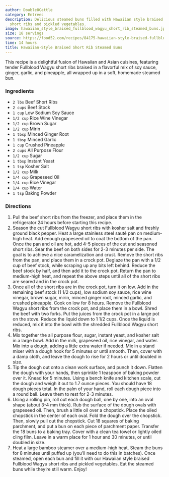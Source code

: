 ```yaml
---
author: Double8Cattle
category: Entrees
description: Delicious steamed buns filled with Hawaiian style braised Fullblood Wagyu
  short ribs and pickled vegetables.
image: hawaiian_style_braised_fullblood_wagyu_short_rib_steamed_buns.jpg
size: 18 servings
source: https://food52.com/recipes/84175-hawaiian-style-braised-fullblood-wagyu-short-rib-steamed-bunsundefined
time: 14 hours
title: Hawaiian-Style Braised Short Rib Steamed Buns
---
```


This recipe is a delightful fusion of Hawaiian and Asian cuisines, featuring tender Fullblood Wagyu short ribs braised in a flavorful mix of soy sauce, ginger, garlic, and pineapple, all wrapped up in a soft, homemade steamed bun.

### Ingredients

* `2 lbs` Beef Short Ribs
* `2 cups` Beef Stock
* `1 cup` Low Sodium Soy Sauce
* `1/2 cup` Rice Wine Vinegar
* `1/2 cup` Brown Sugar
* `1/2 cup` Mirin
* `1 tbsp` Minced Ginger Root
* `1 tbsp` Minced Garlic
* `1 cup` Crushed Pineapple
* `2 cups` All Purpose Flour
* `1/2 cup` Sugar
* `1 tbsp` Instant Yeast
* `1 tsp` Kosher Salt
* `1/2 cup` Milk
* `1/4 cup` Grapeseed Oil
* `1/4 cup` Rice Vinegar
* `1/4 cup` Water
* `1 tsp` Baking Powder

### Directions

1. Pull the beef short ribs from the freezer, and place them in the refrigerator 24 hours before starting this recipe.
2. Season the cut Fullblood Wagyu short ribs with kosher salt and freshly ground black pepper. Heat a large stainless steel sauté pan on medium-high heat. Add enough grapeseed oil to coat the bottom of the pan. Once the pan and oil are hot, add 4-5 pieces of the cut and seasoned short ribs. Sear the beef on both sides for 2-3 minutes per side. The goal is to achieve a nice caramelization and crust. Remove the short ribs from the pan, and place them in a crock pot. Deglaze the pan with a 1/2 cup of beef stock, while scraping up any bits left behind. Reduce the beef stock by half, and then add it to the crock pot. Return the pan to medium-high heat, and repeat the above steps until all of the short ribs are seared and in the crock pot.
3. Once all of the short ribs are in the crock pot, turn it on low. Add in the remaining beef stock (1 1/2 cups), low sodium soy sauce, rice wine vinegar, brown sugar, mirin, minced ginger root, minced garlic, and crushed pineapple. Cook on low for 8 hours. Remove the Fullblood Wagyu short ribs from the crock pot, and place them in a bowl. Shred the beef with two forks. Put the juices from the crock pot in a large pot on the stove. Reduce the liquid down to 1 1/2 cups. Once the liquid is reduced, mix it into the bowl with the shredded Fullblood Wagyu short ribs.
4. Mix together the all purpose flour, sugar, instant yeast, and kosher salt in a large bowl. Add in the milk, grapeseed oil, rice vinegar, and water. Mix into a dough, adding a little extra water if needed. Mix in a stand mixer with a dough hook for 5 minutes or until smooth. Then, cover with a damp cloth, and leave the dough to rise for 2 hours or until doubled in size.
5. Tip the dough out onto a clean work surface, and punch it down. Flatten the dough with your hands, then sprinkle 1 teaspoon of baking powder over it. Knead for 5 minutes. Using a bench knife and kitchen scale, cut the dough and weigh it out to 1.7 ounce pieces. You should have 18 dough pieces total. In the palm of your hand, roll each dough piece into a round ball. Leave them to rest for 2-3 minutes.
6. Using a rolling pin, roll out each dough ball, one by one, into an oval shape (about 3-4 mm thick). Rub the surface of the dough ovals with grapeseed oil. Then, brush a little oil over a chopstick. Place the oiled chopstick in the center of each oval. Fold the dough over the chopstick. Then, slowly pull out the chopstick. Cut 18 squares of baking parchment, and put a bun on each piece of parchment paper. Transfer the 18 buns to a baking tray. Cover with a clean tea towel or lightly oiled cling film. Leave in a warm place for 1 hour and 30 minutes, or until doubled in size.
7. Heat a large bamboo steamer over a medium-high heat. Steam the buns for 8 minutes until puffed up (you’ll need to do this in batches). Once steamed, open each bun and fill it with our Hawaiian style braised Fullblood Wagyu short ribs and pickled vegetables. Eat the steamed buns while they’re still warm. Enjoy!